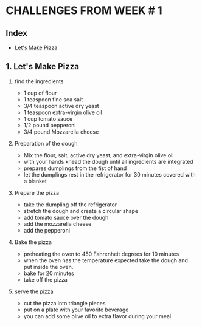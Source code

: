 # CHALLENGES FROM WEEK # 1

## Index
- [Let's Make Pizza](#1-lets-make-pizza)


## 1. Let's Make Pizza
 1. find the ingredients
    - 1 cup of flour
    - 1 teaspoon fine sea salt 
    - 3/4 teaspoon active dry yeast
    - 1 teaspoon extra-virgin olive oil
    - 1 cup tomato sauce
    - 1/2 pound pepperoni 
    - 3/4 pound Mozzarella cheese

2. Preparation of the dough
    - Mix the flour, salt, active dry yeast, and extra-virgin olive oil
    - with your hands knead the dough until all ingredients are integrated
    - prepares dumplings from the fist of hand
    - let the dumplings rest in the refrigerator for 30 minutes covered with a blanket

3. Prepare the pizza
   - take the dumpling off the refrigerator
   - stretch the dough and create a circular shape
   - add tomato sauce over the dough
   - add the mozzarella cheese
   - add the pepperoni

4. Bake the pizza
    - preheating the oven to 450 Fahrenheit degrees for 10 minutes
    - when the oven has the temperature expected take the dough and put inside the oven. 
    - bake for 20 minutes
    - take off the pizza
5. serve the pizza
    - cut the pizza into triangle pieces
    - put on a plate with your favorite beverage
    - you can add some olive oil to extra flavor during your meal.